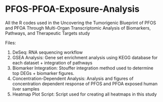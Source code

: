 # PFOS-PFOA-Exposure-Analysis

All the R codes used in the Uncovering the Tumorigenic Blueprint of PFOS and PFOA Through Multi-Organ Transcriptomic Analysis of Biomarkers, Pathways, and Therapeutic Targets study

Files:

1. DeSeq: RNA sequencing workflow
2. GSEA Analysis: Gene set enrichment analysis using KEGG database for each dataset + integration of pathways
3. Biomarker Integration: Stouffer integration method used to determine top DEGs + biomarker figures.
4. Concentration-Dependent Analysis: Analysis and figures of concentration dependent response of PFOS and PFOA exposed human liver samples
5. Heatmap Plot Script: Script used for creating all heatmaps in this study
